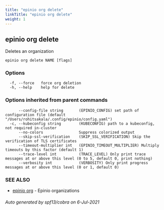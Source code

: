 ```yaml
---
title: "epinio org delete"
linkTitle: "epinio org delete"
weight: 1
---
```

## epinio org delete

Deletes an organization

```
epinio org delete NAME [flags]
```

### Options

```
  -f, --force   force org deletion
  -h, --help    help for delete
```

### Options inherited from parent commands

```
      --config-file string       (EPINIO_CONFIG) set path of configuration file (default "/Users/rohitsakala/.config/epinio/config.yaml")
  -c, --kubeconfig string        (KUBECONFIG) path to a kubeconfig, not required in-cluster
      --no-colors                Suppress colorized output
      --skip-ssl-verification    (SKIP_SSL_VERIFICATION) Skip the verification of TLS certificates
      --timeout-multiplier int   (EPINIO_TIMEOUT_MULTIPLIER) Multiply timeouts by this factor (default 1)
      --trace-level int          (TRACE_LEVEL) Only print trace messages at or above this level (0 to 5, default 0, print nothing)
      --verbosity int            (VERBOSITY) Only print progress messages at or above this level (0 or 1, default 0)
```

### SEE ALSO

* [epinio org](../epinio_org)	 - Epinio organizations

###### Auto generated by spf13/cobra on 6-Jul-2021
